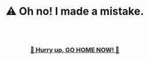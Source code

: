 <br><br><br><br><br><br>

<div align="center" style="text-align: center;">

# ⚠️ Oh no! I made a mistake.

<br><br>

### [🚧 Hurry up, GO HOME NOW! 🚧][home]

</div>

<br><br><br><br><br><br>

[home]: https://iamprogrammer.lk

